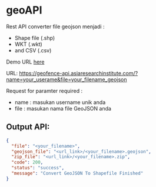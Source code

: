 # geoAPI

Rest API converter file geojson menjadi :
- Shape file (.shp)
- WKT (.wkt)
- and CSV (.csv)

Demo URL [here](https://geofence-api.asiaresearchinstitute.com/?name=2_DemoAccount&file=3_polygon)

URL: https://geofence-api.asiaresearchinstitute.com/?name=your_userame&file=your_filename_geojson

Request for paramter required :
- name : masukan username unik anda
- file : masukan nama file GeoJSON anda

## Output API:

```json
{
  "file": "<your_filename>",
  "geojson_file": "<url_link>/<your_filename>.geojson",
  "zip_file": "<url_link>/<your_filename>.zip",
  "code": 200,
  "status": "success",
  "message": "Convert GeoJSON To Shapefile Finished"
}
```

